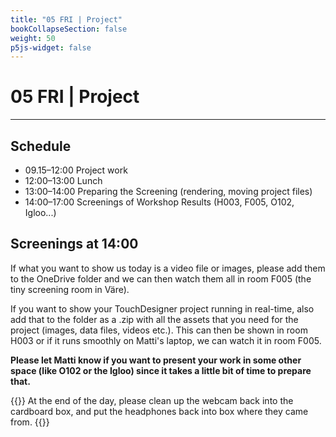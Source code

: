 ```yaml
---
title: "05 FRI | Project"
bookCollapseSection: false
weight: 50
p5js-widget: false
---
```


# 05 FRI | Project

---

## Schedule

- 09.15–12:00 Project work
- 12:00–13:00 Lunch
- 13:00–14:00 Preparing the Screening (rendering, moving project files)
- 14:00–17:00 Screenings of Workshop Results (H003, F005, O102, Igloo...)

## Screenings at 14:00

If what you want to show us today is a video file or images, please add them to the OneDrive folder and we can then watch them all in room F005 (the tiny screening room in Väre).

If you want to show your TouchDesigner project running in real-time, also add that to the folder as a .zip with all the assets that you need for the project (images, data files, videos etc.). This can then be shown in room H003 or if it runs smoothly on Matti's laptop, we can watch it in room F005.

**Please let Matti know if you want to present your work in some other space (like O102 or the Igloo) since it takes a little bit of time to prepare that.**

{{<hint info>}}
At the end of the day, please clean up the webcam back into the cardboard box, and put the headphones back into box where they came from.
{{</hint>}}
